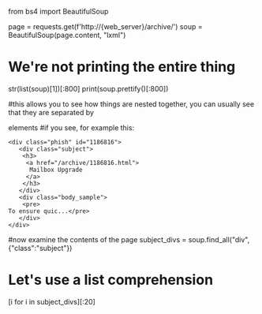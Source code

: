 from bs4 import BeautifulSoup

page = requests.get(f'http://{web_server}/archive/')
soup = BeautifulSoup(page.content, "lxml")
# We're not printing the entire thing
str(list(soup)[1])[:800]
print(soup.prettify()[:800])

#this allows you to see how things are nested together, you can usually see that they are separated by <div> elements
#if you see, for example this:
```
<div class="phish" id="1186816">
   <div class="subject">
    <h3>
     <a href="/archive/1186816.html">
      Mailbox Upgrade
     </a>
    </h3>
   </div>
   <div class="body_sample">
    <pre>
To ensure quic...</pre>
   </div>
</div>
```

#now examine the contents of the page
subject_divs = soup.find_all("div", {"class":"subject"})
# Let's use a list comprehension 
[i for i in subject_divs][:20]
